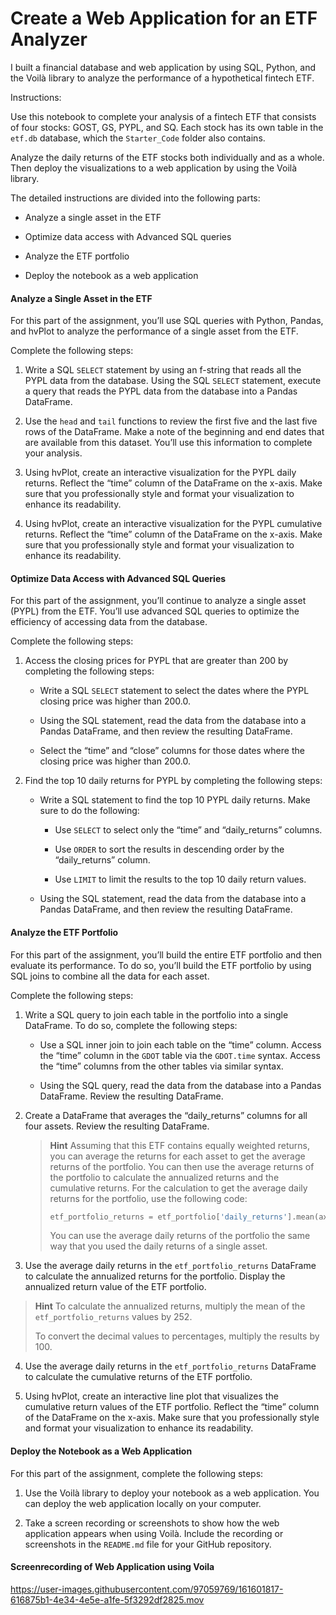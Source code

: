 # Create a Web Application for an ETF Analyzer

I built a financial database and web application by using SQL, Python, and the Voilà library to analyze the performance of a hypothetical fintech ETF.

Instructions: 

Use this notebook to complete your analysis of a fintech ETF that consists of four stocks: GOST, GS, PYPL, and SQ. Each stock has its own table in the `etf.db` database, which the `Starter_Code` folder also contains.

Analyze the daily returns of the ETF stocks both individually and as a whole. Then deploy the visualizations to a web application by using the Voilà library.

The detailed instructions are divided into the following parts:

* Analyze a single asset in the ETF

* Optimize data access with Advanced SQL queries

* Analyze the ETF portfolio

* Deploy the notebook as a web application

#### Analyze a Single Asset in the ETF

For this part of the assignment, you’ll use SQL queries with Python, Pandas, and hvPlot to analyze the performance of a single asset from the ETF.

Complete the following steps:

1. Write a SQL `SELECT` statement by using an f-string that reads all the PYPL data from the database. Using the SQL `SELECT` statement, execute a query that reads the PYPL data from the database into a Pandas DataFrame.

2. Use the `head` and `tail` functions to review the first five and the last five rows of the DataFrame. Make a note of the beginning and end dates that are available from this dataset. You’ll use this information to complete your analysis.

3. Using hvPlot, create an interactive visualization for the PYPL daily returns. Reflect the “time” column of the DataFrame on the x-axis. Make sure that you professionally style and format your visualization to enhance its readability.

4. Using hvPlot, create an interactive visualization for the PYPL cumulative returns. Reflect the “time” column of the DataFrame on the x-axis. Make sure that you professionally style and format your visualization to enhance its readability.

#### Optimize Data Access with Advanced SQL Queries

For this part of the assignment, you’ll continue to analyze a single asset (PYPL) from the ETF. You’ll use advanced SQL queries to optimize the efficiency of accessing data from the database.

Complete the following steps:

1. Access the closing prices for PYPL that are greater than 200 by completing the following steps:

    - Write a SQL `SELECT` statement to select the dates where the PYPL closing price was higher than 200.0.

    - Using the SQL statement, read the data from the database into a Pandas DataFrame, and then review the resulting DataFrame.

    - Select the “time” and “close” columns for those dates where the closing price was higher than 200.0.

2. Find the top 10 daily returns for PYPL by completing the following steps:

    -  Write a SQL statement to find the top 10 PYPL daily returns. Make sure to do the following:

        * Use `SELECT` to select only the “time” and “daily_returns” columns.

        * Use `ORDER` to sort the results in descending order by the “daily_returns” column.

        * Use `LIMIT` to limit the results to the top 10 daily return values.

    - Using the SQL statement, read the data from the database into a Pandas DataFrame, and then review the resulting DataFrame.

#### Analyze the ETF Portfolio

For this part of the assignment, you’ll build the entire ETF portfolio and then evaluate its performance. To do so, you’ll build the ETF portfolio by using SQL joins to combine all the data for each asset.

Complete the following steps:

1. Write a SQL query to join each table in the portfolio into a single DataFrame. To do so, complete the following steps:

    - Use a SQL inner join to join each table on the “time” column. Access the “time” column in the `GDOT` table via the `GDOT.time` syntax. Access the “time” columns from the other tables via similar syntax.

    - Using the SQL query, read the data from the database into a Pandas DataFrame. Review the resulting DataFrame.

2. Create a DataFrame that averages the “daily_returns” columns for all four assets. Review the resulting DataFrame.

    > **Hint** Assuming that this ETF contains equally weighted returns, you can average the returns for each asset to get the average returns of the portfolio. You can then use the average returns of the portfolio to calculate the annualized returns and the cumulative returns. For the calculation to get the average daily returns for the portfolio, use the following code:
    >
    > ```python
    > etf_portfolio_returns = etf_portfolio['daily_returns'].mean(axis=1)
    > ```
    >
    > You can use the average daily returns of the portfolio the same way that you used the daily returns of a single asset.

3. Use the average daily returns in the `etf_portfolio_returns` DataFrame to calculate the annualized returns for the portfolio. Display the annualized return value of the ETF portfolio.

> **Hint**  To calculate the annualized returns, multiply the mean of the `etf_portfolio_returns` values by 252.
>
> To convert the decimal values to percentages, multiply the results by 100.

4. Use the average daily returns in the `etf_portfolio_returns` DataFrame to calculate the cumulative returns of the ETF portfolio.

5. Using hvPlot, create an interactive line plot that visualizes the cumulative return values of the ETF portfolio. Reflect the “time” column of the DataFrame on the x-axis. Make sure that you professionally style and format your visualization to enhance its readability.

#### Deploy the Notebook as a Web Application

For this part of the assignment, complete the following steps:

1. Use the Voilà library to deploy your notebook as a web application. You can deploy the web application locally on your computer.

2. Take a screen recording or screenshots to show how the web application appears when using Voilà. Include the recording or screenshots in the `README.md` file for your GitHub repository.

#### Screenrecording of Web Application using Voila
https://user-images.githubusercontent.com/97059769/161601817-616875b1-4e34-4e5e-a1fe-5f3292df2825.mov



